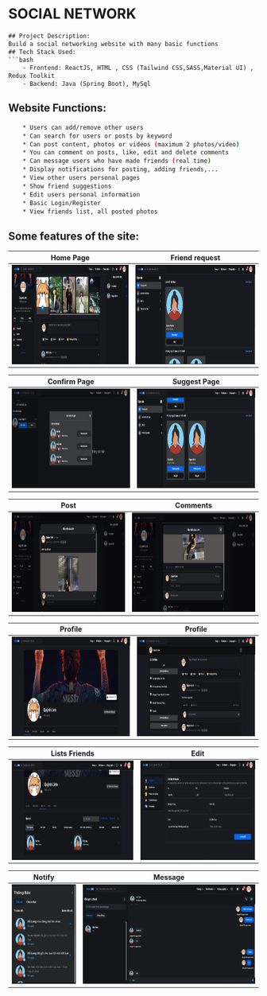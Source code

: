 # SOCIAL NETWORK

```
## Project Description:
Build a social networking website with many basic functions
## Tech Stack Used:
```bash
    - Frontend: ReactJS, HTML , CSS (Tailwind CSS,SASS,Material UI) , Redux Toolkit
    - Backend: Java (Spring Boot), MySql
```
## Website Functions:
```bash
    * Users can add/remove other users
    * Can search for users or posts by keyword
    * Can post content, photos or videos (maximum 2 photos/video)
    * You can comment on posts, like, edit and delete comments
    * Can message users who have made friends (real time)
    * Display notifications for posting, adding friends,...
    * View other users personal pages
    * Show friend suggestions
    * Edit users personal information
    * Basic Login/Register
    * View friends list, all posted photos
```
## Some features of the site:
Home Page                   |                   Friend request
:---------------------------------:        |      :------------------------------:
<img src="./SocialNetworkFE/src/assets/ScreenCapture/home.png" height="200">  | <img src="./SocialNetworkFE/src/assets/ScreenCapture/request.png" height="200">

Confirm Page                   |                   Suggest Page
:---------------------------------:        |      :------------------------------:
<img src="./SocialNetworkFE/src/assets/ScreenCapture/confirm.png" height="200">  | <img src="./SocialNetworkFE/src/assets/ScreenCapture/suggest.png" height="200">

Post                   |                   Comments
:---------------------------------:        |      :------------------------------:
<img src="./SocialNetworkFE/src/assets/ScreenCapture/post.png" height="200">  | <img src="./SocialNetworkFE/src/assets/ScreenCapture/comments.png" height="200">

Profile                   |                   Profile
:---------------------------------:        |      :------------------------------:
<img src="./SocialNetworkFE/src/assets/ScreenCapture/profile.png" height="200">  | <img src="./SocialNetworkFE/src/assets/ScreenCapture/profile2.png" height="200">

Lists Friends                   |                   Edit
:---------------------------------:        |      :------------------------------:
<img src="./SocialNetworkFE/src/assets/ScreenCapture/listfriends.png" height="200">  | <img src="./SocialNetworkFE/src/assets/ScreenCapture/edit.png" height="200">

Notify                   |                   Message
:---------------------------------:        |      :------------------------------:
<img src="./SocialNetworkFE/src/assets/ScreenCapture/notify.png" height="200">  | <img src="./SocialNetworkFE/src/assets/ScreenCapture/message.png" height="200">


